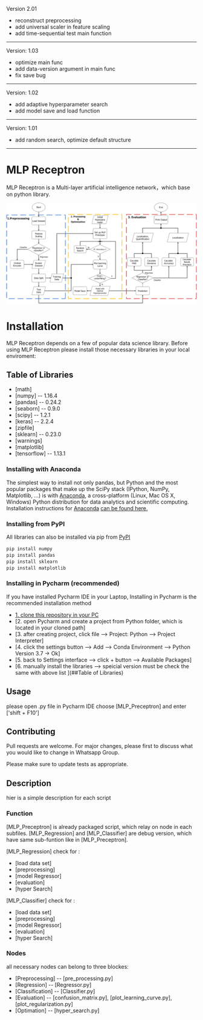 Version 2.01
- reconstruct preprocessing
- add universal scaler in feature scaling
- add time-sequential test main function
----------------------------------------
Version: 1.03
- optimize main func
- add data-version argument in main func
- fix save bug
----------------------------------------
Version: 1.02
- add adaptive hyperparameter search
- add model save and load function
----------------------------------------
Version: 1.01
- add random search, optimize default structure
----------------------------------------
# MLP Receptron
MLP Receptron is a Multi-layer artificial intelligence network，which base on python library.

![integrated flow chart](https://github.com/Cc-bugwriter/ARP_LBF/blob/master/ARP_Programm_Prozess.png)

# Installation
MLP Receptron depends on a few of popular data science library. 
Before using MLP Receptron please install those necessary libraries in your local enviroment:
## Table of Libraries
- [math]
- [numpy] -- 1.16.4
- [pandas] -- 0.24.2
- [seaborn] -- 0.9.0
- [scipy] -- 1.2.1
- [keras] -- 2.2.4
- [zipfile]
- [sklearn] -- 0.23.0
- [warnings]
- [matplotlib]
- [tensorflow] -- 1.13.1

### Installing with Anaconda
The simplest way to install not only pandas, but Python and the most popular packages that make up the SciPy stack (IPython, NumPy, Matplotlib, …) is with [Anaconda](https://www.anaconda.com/distribution/), a cross-platform (Linux, Mac OS X, Windows) Python distribution for data analytics and scientific computing.
Installation instructions for [Anaconda](https://www.anaconda.com/distribution/) [can be found here.](https://docs.continuum.io/anaconda/install/)

### Installing from PyPI
All libraries can also be installed via pip from [PyPI](https://pypi.org/)
```bash
pip install numpy
pip install pandas
pip install sklearn
pip install matplotlib
```

### Installing in Pycharm (recommended)
If you have installed Pycharm IDE in your Laptop, Installing in Pycharm is the recommended installation method
- [1. clone this repository in your PC](https://github.com/Cc-bugwriter/ARP_LBF.git)
- [2. open Pycharm and create a project from Python folder, which is located in your cloned path]
- [3. after creating project, click file --> Project: Python --> Project Interpreter]
- [4. click the settings button --> Add --> Conda Environment --> Python Version 3.7 -> Ok]
- [5. back to Settings interface --> click  +  button --> Available Packages]
- [6. manually install the libraries --> speicial version must be check the same with above list ](##Table of Libraries)

## Usage
please open .py file in Pycharm IDE
choose [MLP_Preceptron] and enter ['shift + F10']

## Contributing
Pull requests are welcome. For major changes, please first to discuss what you would like to change in Whatsapp Group.

Please make sure to update tests as appropriate.

## Description
hier is a simple description for each script
### Function
[MLP_Preceptron] is already packaged script, which relay on node in each subfiles.
[MLP_Regression] and [MLP_Classifier] are debug version, which have same sub-funtion like in [MLP_Preceptron].

[MLP_Regression] check for :
- [load data set]
- [preprocessing]
- [model Regressor]
- [evaluation]
- [hyper Search]


[MLP_Classifier] check for :
- [load data set]
- [preprocessing]
- [model Regressor]
- [evaluation]
- [hyper Search]

### Nodes
all necessary nodes can belong to three blockes:
- [Preprocessing]
-- [pre_processing.py]
- [Regression]
-- [Regressor.py]
- [Classification]
-- [Classifier.py]
- [Evaluation]
-- [confusion_matrix.py], [plot_learning_curve.py], [plot_regularization.py]
- [Optimation]
-- [hyper_search.py]
